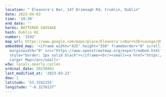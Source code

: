 ```yaml
---
location: " Eleanora's Bar, 147 Drimnagh Rd, Crumlin, Dublin"
date: 2023-04-03
time: '19:30'
end_date: ''
hares: BATTERED SAUSAGE
hash: Dublin H3
number: '1592'
map_url: https://www.google.com/maps/place/Eleanora's+Bar+%26+Lounge/@53.3242155,-6.3276137,17z/data=!3m1!4b1!4m6!3m5!1s0x48670c893f5ed999:0x92992dde50d2da67!8m2!3d53.3242155!4d-6.325425!16s%2Fg%2F11bbrj6ksd
embedded_map: '<iframe width="425" height="350" frameborder="0" scrolling="no" marginheight="0"
  marginwidth="0" src="https://www.openstreetmap.org/export/embed.html?bbox=-6.32700115442276%2C53.32346403071258%2C-6.324635446071626%2C53.32483378261898&amp;layer=mapnik&amp;marker=53.32414891216215%2C-6.325818300247192"
  style="border: 1px solid black"></iframe><br/><small><a href="https://www.openstreetmap.org/?mlat=53.32415&amp;mlon=-6.32582#map=19/53.32415/-6.32582">View
  Larger Map</a></small>'
w3w: locals.nearly.cycles
ordinal_date: 20230403
last_modified_at: '2023-03-22'
dow: 1
latitude: '53.3242155'
longitude: "-6.3276137"
---
```


